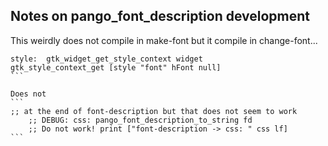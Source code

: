## Notes on pango_font_description development

This weirdly does not compile in make-font
but it compile in change-font...

````
style:	gtk_widget_get_style_context widget
gtk_style_context_get [style "font" hFont null]
```

Does not 
```
;; at the end of font-description but that does not seem to work
	;; DEBUG: css: pango_font_description_to_string fd
	;; Do not work! print ["font-description -> css: " css lf]
```
